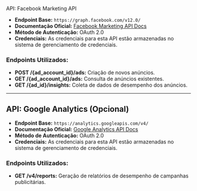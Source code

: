API: Facebook Marketing API

- **Endpoint Base:** `https://graph.facebook.com/v12.0/`
- **Documentação Oficial:** [Facebook Marketing API Docs](https://developers.facebook.com/docs/marketing-apis)
- **Método de Autenticação:** OAuth 2.0
- **Credenciais:** As credenciais para esta API estão armazenadas no sistema de gerenciamento de credenciais.
  
### Endpoints Utilizados:
- **POST /{ad_account_id}/ads:** Criação de novos anúncios.
- **GET /{ad_account_id}/ads:** Consulta de anúncios existentes.
- **GET /{ad_id}/insights:** Coleta de dados de desempenho dos anúncios.

---

## API: Google Analytics (Opcional)

- **Endpoint Base:** `https://analytics.googleapis.com/v4/`
- **Documentação Oficial:** [Google Analytics API Docs](https://developers.google.com/analytics/devguides/reporting/core/v4)
- **Método de Autenticação:** OAuth 2.0
- **Credenciais:** As credenciais para esta API estão armazenadas no sistema de gerenciamento de credenciais.

### Endpoints Utilizados:
- **GET /v4/reports:** Geração de relatórios de desempenho de campanhas publicitárias.
